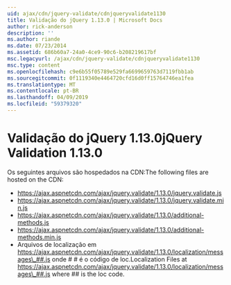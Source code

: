 ```yaml
---
uid: ajax/cdn/jquery-validate/cdnjqueryvalidate1130
title: Validação do jQuery 1.13.0 | Microsoft Docs
author: rick-anderson
description: ''
ms.author: riande
ms.date: 07/23/2014
ms.assetid: 686b60a7-24a0-4ce9-90c6-b208219617bf
msc.legacyurl: /ajax/cdn/jquery-validate/cdnjqueryvalidate1130
msc.type: content
ms.openlocfilehash: c9e6b55f05789e529fa6699659763d7119fbb1ab
ms.sourcegitcommit: 0f1119340e4464720cfd16d0ff15764746ea1fea
ms.translationtype: MT
ms.contentlocale: pt-BR
ms.lasthandoff: 04/09/2019
ms.locfileid: "59379320"
---
```

# <a name="jquery-validation-1130"></a><span data-ttu-id="208be-102">Validação do jQuery 1.13.0</span><span class="sxs-lookup"><span data-stu-id="208be-102">jQuery Validation 1.13.0</span></span>

<span data-ttu-id="208be-103">Os seguintes arquivos são hospedados na CDN:</span><span class="sxs-lookup"><span data-stu-id="208be-103">The following files are hosted on the CDN:</span></span>

- https://ajax.aspnetcdn.com/ajax/jquery.validate/1.13.0/jquery.validate.js
- https://ajax.aspnetcdn.com/ajax/jquery.validate/1.13.0/jquery.validate.min.js
- https://ajax.aspnetcdn.com/ajax/jquery.validate/1.13.0/additional-methods.js
- https://ajax.aspnetcdn.com/ajax/jquery.validate/1.13.0/additional-methods.min.js
- <span data-ttu-id="208be-104">Arquivos de localização em https://ajax.aspnetcdn.com/ajax/jquery.validate/1.13.0/localization/messages\_##.js onde # # é o código de loc.</span><span class="sxs-lookup"><span data-stu-id="208be-104">Localization Files at https://ajax.aspnetcdn.com/ajax/jquery.validate/1.13.0/localization/messages\_##.js where ## is the loc code.</span></span>
